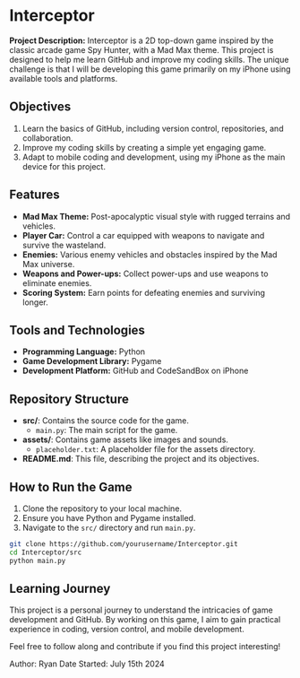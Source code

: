 # Interceptor

**Project Description:**
Interceptor is a 2D top-down game inspired by the classic arcade game Spy Hunter, with a Mad Max theme. This project is designed to help me learn GitHub and improve my coding skills. The unique challenge is that I will be developing this game primarily on my iPhone using available tools and platforms.

## Objectives
1. Learn the basics of GitHub, including version control, repositories, and collaboration.
2. Improve my coding skills by creating a simple yet engaging game.
3. Adapt to mobile coding and development, using my iPhone as the main device for this project.

## Features
- **Mad Max Theme:** Post-apocalyptic visual style with rugged terrains and vehicles.
- **Player Car:** Control a car equipped with weapons to navigate and survive the wasteland.
- **Enemies:** Various enemy vehicles and obstacles inspired by the Mad Max universe.
- **Weapons and Power-ups:** Collect power-ups and use weapons to eliminate enemies.
- **Scoring System:** Earn points for defeating enemies and surviving longer.

## Tools and Technologies
- **Programming Language:** Python
- **Game Development Library:** Pygame
- **Development Platform:** GitHub and CodeSandBox on iPhone

## Repository Structure
- **src/**: Contains the source code for the game.
  - `main.py`: The main script for the game.
- **assets/**: Contains game assets like images and sounds.
  - `placeholder.txt`: A placeholder file for the assets directory.
- **README.md**: This file, describing the project and its objectives.

## How to Run the Game
1. Clone the repository to your local machine.
2. Ensure you have Python and Pygame installed.
3. Navigate to the `src/` directory and run `main.py`.

```bash
git clone https://github.com/yourusername/Interceptor.git
cd Interceptor/src
python main.py
```

## Learning Journey

This project is a personal journey to understand the intricacies of game development and GitHub. By working on this game, I aim to gain practical experience in coding, version control, and mobile development.

Feel free to follow along and contribute if you find this project interesting!

Author: Ryan
Date Started: July 15th 2024

